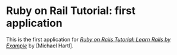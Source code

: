 # Ruby on Rail Tutorial: first application

This is the first application for 
[*Ruby on Rails Tutorial: Learn Rails by Example*](http://railstutorial.org/)
by [Michael Hartl].
